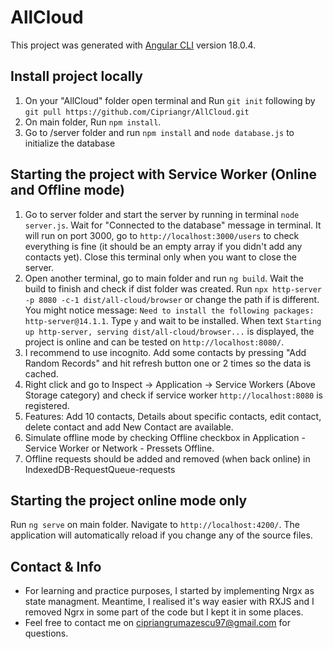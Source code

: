 # AllCloud

This project was generated with [Angular CLI](https://github.com/angular/angular-cli) version 18.0.4.

## Install project locally

1. On your "AllCloud" folder open terminal and Run `git init` following by `git pull https://github.com/Cipriangr/AllCloud.git`
2. On main folder, Run `npm install`.
3. Go to /server folder and run `npm install` and `node database.js` to initialize the database

## Starting the project with Service Worker (Online and Offline mode)

1. Go to server folder and start the server by running in terminal `node server.js`. Wait for "Connected to the database" message in terminal. It will run on port 3000, go to `http://localhost:3000/users` to check everything is fine (it should be an empty array if you didn't add any contacts yet). Close this terminal only when you want to close the server.
2. Open another terminal, go to main folder and run `ng build`. Wait the build to finish and check if dist folder was created. Run `npx http-server -p 8080 -c-1 dist/all-cloud/browser` or change the path if is different. You might notice message: `Need to install the following packages: http-server@14.1.1`. Type `y` and wait to be installed. When text `Starting up http-server, serving dist/all-cloud/browser...` is displayed, the project is online and can be tested on `http://localhost:8080/`.
3. I recommend to use incognito. Add some contacts by pressing "Add Random Records" and hit refresh button one or 2 times so the data is cached.
4. Right click and go to Inspect -> Application -> Service Workers (Above Storage category) and check if service worker `http://localhost:8080` is registered.
5. Features: Add 10 contacts, Details about specific contacts, edit contact, delete contact and add New Contact are available.
6. Simulate offline mode by checking Offline checkbox in Application - Service Worker or Network - Pressets Offline.
7. Offline requests should be added and removed (when back online) in IndexedDB-RequestQueue-requests

## Starting the project online mode only

Run `ng serve` on main folder. Navigate to `http://localhost:4200/`. The application will automatically reload if you change any of the source files.

## Contact & Info

- For learning and practice purposes, I started by implementing Nrgx as state managment. Meantime, I realised it's way easier with RXJS and I removed Ngrx in some part of the code but I kept it in some places.
- Feel free to contact me on cipriangrumazescu97@gmail.com for questions.
